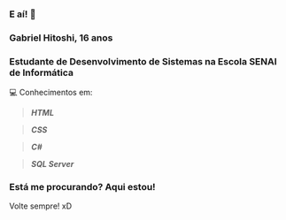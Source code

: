### E aí! 👋

### Gabriel Hitoshi, 16 anos

### Estudante de Desenvolvimento de Sistemas na Escola SENAI de Informática

💻 Conhecimentos em:
> **_HTML_**

> **_CSS_**

> **_C#_**

> **_SQL Server_**

### Está me procurando? Aqui estou! 

Volte sempre! xD

<!--
**hitoshidevx/hitoshidevx** is a ✨ _special_ ✨ repository because its `README.md` (this file) appears on your GitHub profile.

Here are some ideas to get you started:

- 🔭 I’m currently working on ...
- 🌱 I’m currently learning ...
- 👯 I’m looking to collaborate on ...
- 🤔 I’m looking for help with ...
- 💬 Ask me about ...
- 📫 How to reach me: ...
- 😄 Pronouns: ...
- ⚡ Fun fact: ...
-->
